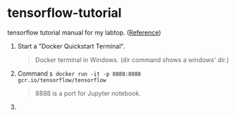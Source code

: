 # tensorflow-tutorial
tensorflow tutorial manual for my labtop.
([Reference](https://tensorflowkorea.gitbooks.io/tensorflow-kr/content/g3doc/get_started/os_setup.html)) 

1. Start a "Docker Quickstart Terminal". 

	>Docker terminal in Windows. (dir command shows a windows' dir.)
2. Command   `$ docker run -it -p 8888:8888 gcr.io/tensorflow/tensorflow`

	> 8888 is a port for Jupyter notebook.
3. 



